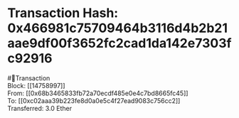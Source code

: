 
Transaction Hash: 0x466981c75709464b3116d4b2b21aae9df00f3652fc2cad1da142e7303fc92916
====================================================================================
  
#💸Transaction  
Block: [[14758997]]  
From: [[0x68b3465833fb72a70ecdf485e0e4c7bd8665fc45]]  
To: [[0xc02aaa39b223fe8d0a0e5c4f27ead9083c756cc2]]  
Transferred: 3.0 Ether